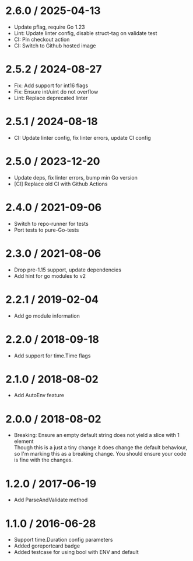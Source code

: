 # 2.6.0 / 2025-04-13

  * Update pflag, require Go 1.23
  * Lint: Update linter config, disable struct-tag on validate test
  * CI: Pin checkout action
  * CI: Switch to Github hosted image

# 2.5.2 / 2024-08-27

  * Fix: Add support for int16 flags
  * Fix: Ensure int/uint do not overflow
  * Lint: Replace deprecated linter

# 2.5.1 / 2024-08-18

  * CI: Update linter config, fix linter errors, update CI config

# 2.5.0 / 2023-12-20

  * Update deps, fix linter errors, bump min Go version
  * [CI] Replace old CI with Github Actions

# 2.4.0 / 2021-09-06

  * Switch to repo-runner for tests
  * Port tests to pure-Go-tests

# 2.3.0 / 2021-08-06

  * Drop pre-1.15 support, update dependencies
  * Add hint for go modules to v2

# 2.2.1 / 2019-02-04

  * Add go module information

# 2.2.0 / 2018-09-18

  * Add support for time.Time flags

# 2.1.0 / 2018-08-02

  * Add AutoEnv feature

# 2.0.0 / 2018-08-02

  * Breaking: Ensure an empty default string does not yield a slice with 1 element  
    Though this is a just a tiny change it does change the default behaviour, so I'm marking this as a breaking change. You should ensure your code is fine with the changes.

# 1.2.0 / 2017-06-19

  * Add ParseAndValidate method

# 1.1.0 / 2016-06-28

  * Support time.Duration config parameters
  * Added goreportcard badge
  * Added testcase for using bool with ENV and default
